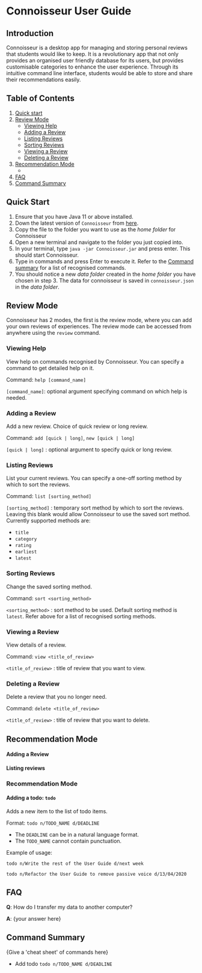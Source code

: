 # Connoisseur User Guide

## Introduction

Connoisseur is a desktop app for managing and storing personal reviews that students would like to keep. It is a
revolutionary app that not only provides an organised user friendly database for its users, but provides customisable
categories to enhance the user experience. Through its intuitive command line interface, students would be able to store
and share their recommendations easily.

## Table of Contents

1. [Quick start](#Quick_Start)
2. [Review Mode](#Review_Mode)
    * [Viewing Help](#Viewing_help)
    * [Adding a Review](#Adding_a_review)
    * [Listing Reviews](#Listing_reviews)
    * [Sorting Reviews](#Sorting_reviews)
    * [Viewing a Review](#Viewing_a_review)
    * [Deleting a Review](#Deleting_a_review)
3. [Recommendation Mode](#Recommendation_Mode)
    * []()
4. [FAQ](#FAQ)
5. [Command Summary](#Command_Summary)

## Quick Start

1. Ensure that you have Java 11 or above installed.
2. Down the latest version of `Connoisseur` from [here](https://github.com/AY2021S2-CS2113T-F08-3/tp/releases).
3. Copy the file to the folder you want to use as the _home folder_ for Connoisseur
4. Open a new terminal and navigate to the folder you just copied into. 
5. In your terminal, type `java -jar Connoisseur.jar` and press enter. This should start Connoisseur. 
6. Type in commands and press Enter to execute it. 
    Refer to the [Command summary](#command_summary) for a list of recognised commands. 
7. You should notice a new _data folder_ created in the _home folder_ you have chosen in step 3. The data for connoisseur is saved in `connoisseur.json` in the _data folder_. 

## Review Mode
Connoisseur has 2 modes, the first is the review mode, where you can add your own reviews of experiences. The review mode can be accessed from anywhere using the `review` command. 

### Viewing Help
View help on commands recognised by Connoisseur. You can specify a command to get detailed help on it. 

Command: `help [command_name]`

`[command_name]`: optional argument specifying command on which help is needed. 

### Adding a Review
Add a new review. Choice of quick review or long review. 

Command: `add [quick | long]`, `new [quick | long]`

`[quick | long]` : optional argument to specify quick or long review. 

### Listing Reviews
List your current reviews. You can specify a one-off sorting method by which to sort the reviews. 

Command: `list [sorting_method]`

`[sorting_method]` : temporary sort method by which to sort the reviews. Leaving this blank would allow Connoisseur to use the saved sort method. Currently supported methods are: 
* `title`
* `category`
* `rating`
* `earliest`
* `latest`

### Sorting Reviews
Change the saved sorting method. 

Command: `sort <sorting_method>`

`<sorting_method>` : sort method to be used. Default sorting method is `latest`. Refer above for a list of recognised sorting methods. 

### Viewing a Review
View details of a review. 

Command: `view <title_of_review>`

`<title_of_review>` : title of review that you want to view. 

### Deleting a Review
Delete a review that you no longer need. 

Command: `delete <title_of_review>`

`<title_of_review>` : title of review that you want to delete. 

## Recommendation Mode

#### Adding a Review

#### Listing reviews
### Recommendation Mode

#### Adding a todo: `todo`

Adds a new item to the list of todo items.

Format: `todo n/TODO_NAME d/DEADLINE`

* The `DEADLINE` can be in a natural language format.
* The `TODO_NAME` cannot contain punctuation.

Example of usage:

`todo n/Write the rest of the User Guide d/next week`

`todo n/Refactor the User Guide to remove passive voice d/13/04/2020`

## FAQ

**Q**: How do I transfer my data to another computer?

**A**: {your answer here}

## Command Summary

{Give a 'cheat sheet' of commands here}

* Add todo `todo n/TODO_NAME d/DEADLINE`
